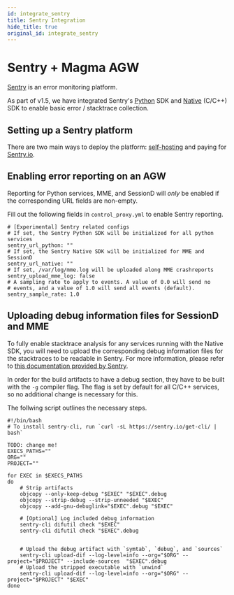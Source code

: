 ```yaml
---
id: integrate_sentry
title: Sentry Integration
hide_title: true
original_id: integrate_sentry
---
```


# Sentry + Magma AGW
[Sentry](https://sentry.io/welcome/) is an error monitoring platform.

As part of v1.5, we have integrated Sentry's [Python](https://docs.sentry.io/platforms/python/) SDK and [Native](https://docs.sentry.io/platforms/native/) (C/C++) SDK to enable basic error / stacktrace collection. 

## Setting up a Sentry platform
There are two main ways to deploy the platform: [self-hosting](https://develop.sentry.dev/self-hosted/) and paying for [Sentry.io](https://sentry.io/pricing/). 

## Enabling error reporting on an AGW
Reporting for Python services, MME, and SessionD will *only* be enabled if the corresponding URL fields are non-empty.

Fill out the following fields in `control_proxy.yml` to enable Sentry reporting.

```
# [Experimental] Sentry related configs
# If set, the Sentry Python SDK will be initialized for all python services
sentry_url_python: ""
# If set, the Sentry Native SDK will be initialized for MME and SessionD
sentry_url_native: ""
# If set, /var/log/mme.log will be uploaded along MME crashreports
sentry_upload_mme_log: false
# A sampling rate to apply to events. A value of 0.0 will send no 
# events, and a value of 1.0 will send all events (default).
sentry_sample_rate: 1.0
```

## Uploading debug information files for SessionD and MME
To fully enable stacktrace analysis for any services running with the Native SDK, you will need to upload the corresponding debug information files for the stacktraces to be readable in Sentry. 
For more information, please refer to [this documentation provided by Sentry](https://docs.sentry.io/platforms/android/data-management/debug-files/). 

In order for the build artifacts to have a debug section, they have to be built with the `-g` compiler flag. The flag is set by default for all C/C++ services, so no additional change is necessary for this.

The follwing script outlines the necessary steps.

```
#!/bin/bash
# To install sentry-cli, run `curl -sL https://sentry.io/get-cli/ | bash`

TODO: change me!
EXECS_PATHS=""
ORG=""
PROJECT=""

for EXEC in $EXECS_PATHS
do
    # Strip artifacts
    objcopy --only-keep-debug "$EXEC" "$EXEC".debug
    objcopy --strip-debug --strip-unneeded "$EXEC"
    objcopy --add-gnu-debuglink="$EXEC".debug "$EXEC"

    # [Optional] Log included debug information
    sentry-cli difutil check "$EXEC"
    sentry-cli difutil check "$EXEC".debug

    
    # Upload the debug artifact with `symtab`, `debug`, and `sources`
    sentry-cli upload-dif --log-level=info --org="$ORG" --project="$PROJECT" --include-sources  "$EXEC".debug
    # Upload the stripped executable with `unwind`
    sentry-cli upload-dif --log-level=info --org="$ORG" --project="$PROJECT" "$EXEC"
done
```
